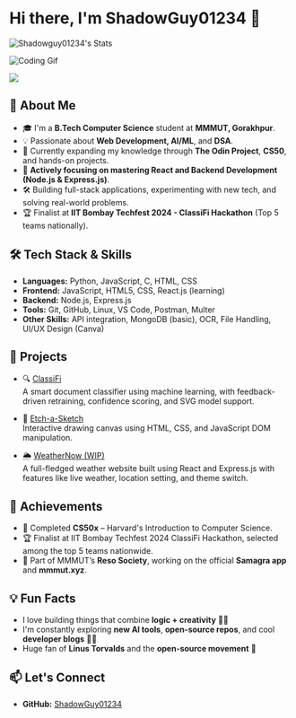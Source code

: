 # Hi there, I'm ShadowGuy01234 👋  

![Shadowguy01234's Stats](https://github-readme-stats.vercel.app/api?username=Shadowguy01234&theme=vue-dark&show_icons=true&hide_border=true&count_private=true) 

![Coding Gif](https://media.giphy.com/media/qgQUggAC3Pfv687qPC/giphy.gif)

![](https://komarev.com/ghpvc/?username=ShadowGuy01234&color=green&style=flat-square)


## 🚀 About Me  
- 🎓 I'm a **B.Tech Computer Science** student at **MMMUT, Gorakhpur**.  
- 💡 Passionate about **Web Development, AI/ML**, and **DSA**.  
- 🌱 Currently expanding my knowledge through **The Odin Project**, **CS50**, and hands-on projects.  
- 🧠 **Actively focusing on mastering React and Backend Development (Node.js & Express.js)**.  
- 🛠️ Building full-stack applications, experimenting with new tech, and solving real-world problems.  
- 🏆 Finalist at **IIT Bombay Techfest 2024 - ClassiFi Hackathon** (Top 5 teams nationally).  

## 🛠️ Tech Stack & Skills  
- **Languages:** Python, JavaScript, C, HTML, CSS  
- **Frontend:** JavaScript, HTML5, CSS, React.js (learning)  
- **Backend:** Node.js, Express.js 
- **Tools:** Git, GitHub, Linux, VS Code, Postman, Multer  
- **Other Skills:** API integration, MongoDB (basic), OCR, File Handling, UI/UX Design (Canva)  

## 🚧 Projects  
- 🔍 [ClassiFi](https://github.com/ShadowGuy01234/Classifi)  
  A smart document classifier using machine learning, with feedback-driven retraining, confidence scoring, and SVG model support.  

- 🎨 [Etch-a-Sketch](https://github.com/ShadowGuy01234/Etch-a-Sketch)  
  Interactive drawing canvas using HTML, CSS, and JavaScript DOM manipulation.  

- 🌦️ [WeatherNow (WIP)](https://github.com/ShadowGuy01234/WeatherNow)  
  A full-fledged weather website built using React and Express.js with features like live weather, location setting, and theme switch.

## 🎯 Achievements  
- 🧠 Completed **CS50x** – Harvard's Introduction to Computer Science.
- 🏆 Finalist at IIT Bombay Techfest 2024 ClassiFi Hackathon, selected among the top 5 teams nationwide.
- 🧩 Part of MMMUT’s **Reso Society**, working on the official **Samagra app** and **mmmut.xyz**.

## 💡 Fun Facts  
- I love building things that combine **logic + creativity** 🎨🧠  
- I'm constantly exploring **new AI tools**, **open-source repos**, and cool **developer blogs** 🧑‍💻  
- Huge fan of **Linus Torvalds** and the **open-source movement** 🐧  

## 📫 Let's Connect  
- **GitHub:** [ShadowGuy01234](https://github.com/ShadowGuy01234)   

